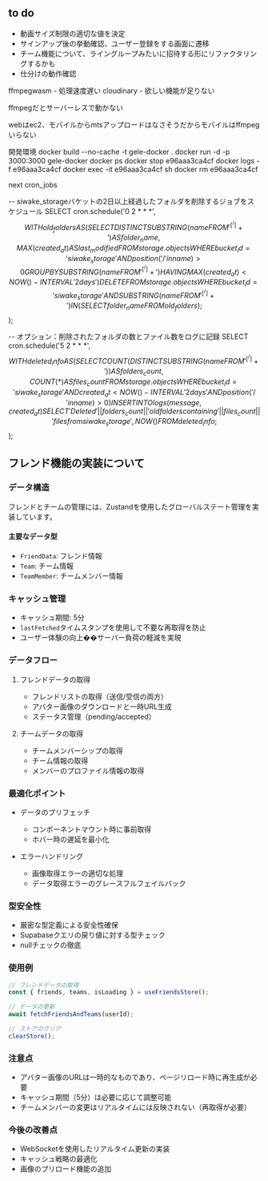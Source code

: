 ## to do
- 動画サイズ制限の適切な値を決定
- サインアップ後の挙動確認、ユーザー登録をする画面に遷移
- チーム機能について、ライングループみたいに招待する形にリファクタリングするかも
- 仕分けの動作確認

ffmpegwasm - 処理速度遅い
cloudinary - 欲しい機能が足りない

ffmpegだとサーバーレスで動かない

webはec2、モバイルからmtsアップロードはなさそうだからモバイルはffmpegいらない

開発環境
docker build --no-cache -t gele-docker .
docker run -d -p 3000:3000 gele-docker
docker ps
docker stop e96aaa3ca4cf
docker logs -f e96aaa3ca4cf
docker exec -it e96aaa3ca4cf sh
docker rm e96aaa3ca4cf

next
cron_jobs

-- siwake_storageバケットの2日以上経過したフォルダを削除するジョブをスケジュール
SELECT cron.schedule('0 2 * * *', $$
  WITH old_folders AS (
    SELECT DISTINCT
      SUBSTRING(name FROM '^[^/]+') AS folder_name,
      MAX(created_at) AS last_modified
    FROM storage.objects
    WHERE bucket_id = 'siwake_storage'
      AND position('/' in name) > 0
    GROUP BY SUBSTRING(name FROM '^[^/]+')
    HAVING MAX(created_at) < NOW() - INTERVAL '2 days'
  )
  DELETE FROM storage.objects
  WHERE bucket_id = 'siwake_storage'
    AND SUBSTRING(name FROM '^[^/]+') IN (SELECT folder_name FROM old_folders);
$$);

-- オプション：削除されたフォルダの数とファイル数をログに記録
SELECT cron.schedule('5 2 * * *', $$
  WITH deleted_info AS (
    SELECT COUNT(DISTINCT SUBSTRING(name FROM '^[^/]+')) AS folders_count,
           COUNT(*) AS files_count
    FROM storage.objects
    WHERE bucket_id = 'siwake_storage'
      AND created_at < NOW() - INTERVAL '2 days'
      AND position('/' in name) > 0
  )
  INSERT INTO logs (message, created_at)
  SELECT 'Deleted ' || folders_count || ' old folders containing ' || files_count || ' files from siwake_storage', NOW()
  FROM deleted_info;
$$);

## フレンド機能の実装について

### データ構造
フレンドとチームの管理には、Zustandを使用したグローバルステート管理を実装しています。

#### 主要なデータ型
- `FriendData`: フレンド情報
- `Team`: チーム情報
- `TeamMember`: チームメンバー情報

### キャッシュ管理
- キャッシュ期間: 5分
- `lastFetched`タイムスタンプを使用して不要な再取得を防止
- ユーザー体験の向上��サーバー負荷の軽減を実現

### データフロー
1. フレンドデータの取得
   - フレンドリストの取得（送信/受信の両方）
   - アバター画像のダウンロードと一時URL生成
   - ステータス管理（pending/accepted）

2. チームデータの取得
   - チームメンバーシップの取得
   - チーム情報の取得
   - メンバーのプロファイル情報の取得

### 最適化ポイント
- データのプリフェッチ
  - コンポーネントマウント時に事前取得
  - ホバー時の遅延を最小化

- エラーハンドリング
  - 画像取得エラーの適切な処理
  - データ取得エラーのグレースフルフェイルバック

### 型安全性
- 厳密な型定義による安全性確保
- Supabaseクエリの戻り値に対する型チェック
- nullチェックの徹底

### 使用例
```typescript
// フレンドデータの取得
const { friends, teams, isLoading } = useFriendsStore();

// データの更新
await fetchFriendsAndTeams(userId);

// ストアのクリア
clearStore();
```

### 注意点
- アバター画像のURLは一時的なものであり、ページリロード時に再生成が必要
- キャッシュ期間（5分）は必要に応じて調整可能
- チームメンバーの変更はリアルタイムには反映されない（再取得が必要）

### 今後の改善点
- WebSocketを使用したリアルタイム更新の実装
- キャッシュ戦略の最適化
- 画像のプリロード機能の追加
